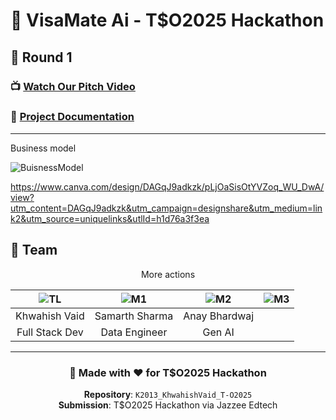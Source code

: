 # 🚀 VisaMate Ai - T$O2025 Hackathon




## 🎥 **Round 1**

### 📺 **[Watch Our Pitch Video](https://youtu.be/jmmuJdlUTrw)**

### 📄 **[Project Documentation](./Docx.pdf)**

---
Business model 

![BuisnessModel](https://github.com/user-attachments/assets/82fe6d5c-44b8-4484-b42b-da418b047806)


https://www.canva.com/design/DAGqJ9adkzk/pLjOaSisOtYVZoq_WU_DwA/view?utm_content=DAGqJ9adkzk&utm_campaign=designshare&utm_medium=link2&utm_source=uniquelinks&utlId=h1d76a3f3ea
## 👥 **Team**

<div align="center">More actions

| ![TL](https://via.placeholder.com/80x80/4A90E2/FFFFFF?text=TL) | ![M1](https://via.placeholder.com/80x80/E91E63/FFFFFF?text=M1) | ![M2](https://via.placeholder.com/80x80/4CAF50/FFFFFF?text=M2) | ![M3](https://via.placeholder.com/80x80/FF9800/FFFFFF?text=M3) |
|:---:|:---:|:---:|:---:|
| Khwahish Vaid | Samarth Sharma | Anay Bhardwaj 
| Full Stack Dev | Data Engineer | Gen AI 

</div>

---

<div align="center">

### 🌟 **Made with ❤️ for T$O2025 Hackathon**

**Repository**: `K2013_KhwahishVaid_T-O2025`  
**Submission**: T$O2025 Hackathon via Jazzee Edtech

</div>
